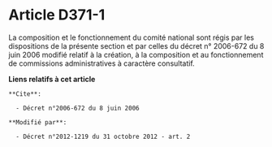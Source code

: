 # Article D371-1

La composition et le fonctionnement du comité national sont régis par les dispositions de la présente section et par celles
du décret n° 2006-672 du 8 juin 2006 modifié relatif à la création, à la composition et au fonctionnement de commissions
administratives à caractère consultatif.

**Liens relatifs à cet article**

	**Cite**:

	  - Décret n°2006-672 du 8 juin 2006

	**Modifié par**:

	  - Décret n°2012-1219 du 31 octobre 2012 - art. 2
